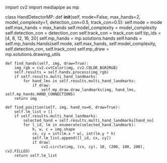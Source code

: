 import cv2
import mediapipe as mp

class HandDetectorMP:
    def __init__(self, mode=False, max_hands=2, model_complexity=1, detection_con=0.5, track_con=0.5):
        self.mode = mode
        self.max_hands = max_hands
        self.model_complexity = model_complexity
        self.detection_con = detection_con
        self.track_con = track_con
        self.tip_ids = [4, 8, 12, 16, 20]
        self.mp_hands = mp.solutions.hands
        self.hands = self.mp_hands.Hands(self.mode, self.max_hands, self.model_complexity, self.detection_con, self.track_con)
        self.mp_draw = mp.solutions.drawing_utils

    def find_hands(self, img, draw=True):
        img_rgb = cv2.cvtColor(img, cv2.COLOR_BGR2RGB)
        self.results = self.hands.process(img_rgb)
        if self.results.multi_hand_landmarks:
            for hand_lms in self.results.multi_hand_landmarks:
                if draw:
                    self.mp_draw.draw_landmarks(img, hand_lms, self.mp_hands.HAND_CONNECTIONS)
        return img

    def find_position(self, img, hand_no=0, draw=True):
        self.lm_list = []
        if self.results.multi_hand_landmarks:
            selected_hand = self.results.multi_hand_landmarks[hand_no]
            for l_id, lm in enumerate(selected_hand.landmark):
                h, w, c = img.shape
                cx, cy = int(lm.x * w), int(lm.y * h)
                self.lm_list.append([l_id, cx, cy])
                if draw:
                    cv2.circle(img, (cx, cy), 10, (200, 100, 200), cv2.FILLED)
        return self.lm_list
